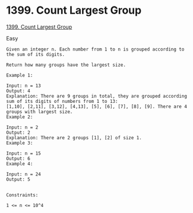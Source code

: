 # 1399. Count Largest Group
[1399. Count Largest Group](https://leetcode.com/problems/count-largest-group)

Easy

```
Given an integer n. Each number from 1 to n is grouped according to the sum of its digits. 

Return how many groups have the largest size.
```

```
Example 1:

Input: n = 13
Output: 4
Explanation: There are 9 groups in total, they are grouped according sum of its digits of numbers from 1 to 13:
[1,10], [2,11], [3,12], [4,13], [5], [6], [7], [8], [9]. There are 4 groups with largest size.
Example 2:

Input: n = 2
Output: 2
Explanation: There are 2 groups [1], [2] of size 1.
Example 3:

Input: n = 15
Output: 6
Example 4:

Input: n = 24
Output: 5
 

Constraints:

1 <= n <= 10^4
```